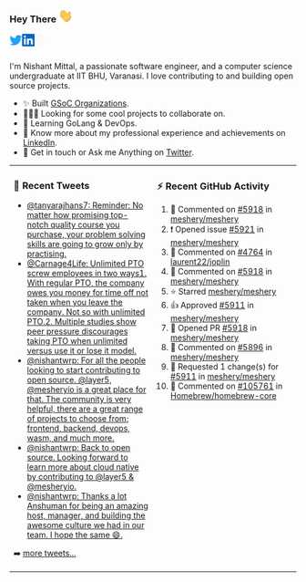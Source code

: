 ### Hey There <img src="./assets/wave.gif" width="25px">
<a href="http://urls.nishantwrp.com/github-to-twitter" target="_blank">
  <img align="left" alt="Nishant's Twitter" width="22px" src="./assets/twitter.svg" />
</a>
<a href="http://urls.nishantwrp.com/github-to-linkedin" target="_blank">
  <img align="left" alt="Nishant's LinkedIn" width="22px" src="./assets/linkedin.svg" />
</a>
<a href="http://urls.nishantwrp.com/github-to-site" target="_blank">
  <img align="left" alt="Nishant's Site" width="22px" src="./assets/globe.svg" />
</a>
<br /><br />

I'm Nishant Mittal, a passionate software engineer, and a computer science undergraduate at IIT BHU, Varanasi. I love contributing to and building open source projects.

- ✨ Built [GSoC Organizations](https://www.gsocorganizations.dev/).
- 👨🏽‍💻 Looking for some cool projects to collaborate on.
- 🌱 Learning GoLang & DevOps.
- 🚀 Know more about my professional experience and achievements on [LinkedIn](http://urls.nishantwrp.com/github-to-linkedin).
- 💬 Get in touch or Ask me Anything on [Twitter](http://urls.nishantwrp.com/github-to-twitter).

<table><tr>
<td valign="top" width="50%">

### 📱 Recent Tweets
<!-- TWITTER:START -->
- [@tanyarajhans7: Reminder: No matter how promising top-notch quality course you purchase, your problem solving skills are going to grow only by practising.](https://rss.app/articles/cb4e791f6f6d729c074351566bd3a7c508111d6e0b3ebcf8c3f086108d8769d4b550b648389c9b2beca36f78de11099a62d76ce7c51179128c3cc466)
- [@Carnage4Life: Unlimited PTO screw employees in two ways1. With regular PTO, the company owes you money for time off not taken when you leave the company. Not so with unlimited PTO.2. Multiple studies show peer pressure discourages taking PTO when unlimited versus use it or lose it model.](https://rss.app/articles/cb4e791f6f6d729c074351566bd3a7c508111d6e3c3ea0efc3e5824ea98f61c2ad0cb15d2d9d9d77f2a76f7cdc16079b66d76ae5c5147a168f3ac3)
- [@nishantwrp: For all the people looking to start contributing to open source. @layer5, @mesheryio is a great place for that. The community is very helpful, there are a great range of projects to choose from; frontend, backend, devops, wasm, and much more.](https://rss.app/articles/cb4e791f6f6d729c074351566bd3a7c508111d6e1136a1e9c3ec930d979628d4f61eb1492ac7df6df6a26d74de110b9365d56ae9c71b7c138d)
- [@nishantwrp: Back to open source. Looking forward to learn more about cloud native by contributing to @layer5 &amp; @mesheryio.](https://rss.app/articles/cb4e791f6f6d729c074351566bd3a7c508111d6e1136a1e9c3ec930d979628d4f61eb1492ac7df6df6a26d74df10089768dd6de2ca1479108a)
- [@nishantwrp: Thanks a lot Anshuman for being an amazing host, manager, and building the awesome culture we had in our team. I hope the same 😄.](https://rss.app/articles/cb4e791f6f6d729c074351566bd3a7c508111d6e1136a1e9c3ec930d979628d4f61eb1492ac7df6df6a26f78d8170b9a65d560e4c5137a178d)
<!-- TWITTER:END -->
➡️ [more tweets...](http://urls.nishantwrp.com/github-to-twitter)

</td>
<td valign="top" width="50%">

### ⚡ Recent GitHub Activity
<!--RECENT_ACTIVITY:start-->
1. 💬 Commented on [#5918](https://github.com/meshery/meshery/pull/5918#issuecomment-1200283087) in [meshery/meshery](https://github.com/meshery/meshery)
2. ❗️ Opened issue [#5921](https://github.com/meshery/meshery/issues/5921) in [meshery/meshery](https://github.com/meshery/meshery)
3. 💬 Commented on [#4764](https://github.com/laurent22/joplin/issues/4764#issuecomment-1200257695) in [laurent22/joplin](https://github.com/laurent22/joplin)
4. 💬 Commented on [#5918](https://github.com/meshery/meshery/pull/5918#issuecomment-1200237730) in [meshery/meshery](https://github.com/meshery/meshery)
5. ⭐ Starred [meshery/meshery](https://github.com/meshery/meshery)
6. 👍 Approved [#5911](https://github.com/meshery/meshery/pull/5911#pullrequestreview-1056374973) in [meshery/meshery](https://github.com/meshery/meshery)
7. 💪 Opened PR [#5918](https://github.com/meshery/meshery/pull/5918) in [meshery/meshery](https://github.com/meshery/meshery)
8. 💬 Commented on [#5896](https://github.com/meshery/meshery/pull/5896#discussion_r933801736) in [meshery/meshery](https://github.com/meshery/meshery)
9. 🔴 Requested 1 change(s) for [#5911](https://github.com/meshery/meshery/pull/5911#pullrequestreview-1055552210) in [meshery/meshery](https://github.com/meshery/meshery)
10. 💬 Commented on [#105761](https://github.com/Homebrew/homebrew-core/pull/105761#issuecomment-1199209733) in [Homebrew/homebrew-core](https://github.com/Homebrew/homebrew-core)
<!--RECENT_ACTIVITY:end-->

</td>
</tr></table>
